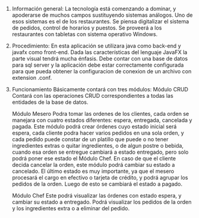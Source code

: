 1. Información general:
La tecnología está comenzando a dominar, y apoderarse de muchos 
campos sustituyendo sistemas análogos. Uno de esos sistemas es el de 
los restaurantes. Se piensa digitalizar el sistema de pedidos, control 
de horarios y puestos. Se proveerá a los restaurantes con tabletas con 
sistema operativo Windows.

3. Procedimiento:
En esta aplicación se utilizara java como back-end y javafx como front-end. 
Dada las características del lenguaje JavaFX la parte visual tendrá mucha 
énfasis. Debe contar con una base de datos para sql server y la aplicación debe 
estar correctamente configurada para que pueda obtener la configuracion de 
conexion de un archivo con extension .conf.

3. Funcionamiento
Básicamente contará con tres módulos:
	Módulo CRUD
		Contará con las operaciones CRUD correspondientes a todas las entidades de la 
		base de datos.
		
	Módulo Mesero
		Podra tomar las ordenes de los clientes, cada orden se manejara con cuatro 
		estados diferentes: espera, entregada, cancelada y pagada. Este módulo 
		podrá crear órdenes cuyo estado inicial será espera, cada cliente podra hacer 
		varios pedidos en una sola orden, y cada pedido puede constar de un platillo 
		que puede o no tener ingredientes extras o quitar ingredientes, o de algun 
		postre o bebida, cuando esa orden se entregue cambiará a estado entregado, 
		pero solo podrá poner ese estado el Módulo Chef. En caso de que el cliente 
		decida cancelar la orden, este módulo podrá cambiar su estado a cancelado. 
		El último estado es muy importante, ya que el mesero procesará el cargo en 
		efectivo o tarjeta de crédito, y podrá agrupar los pedidos de la orden. Luego de 
		esto se cambiará el estado a pagado.
		
	Módulo Chef
		Este podrá visualizar las órdenes con estado espera, y cambiar su estado a 
		entregado. Podrá visualizar los pedidos de la orden y los ingredientes extra o 
		a eliminar del pedido.

